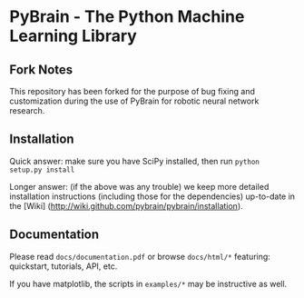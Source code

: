 PyBrain - The Python Machine Learning Library
===============================================

Fork Notes
----------
This repository has been forked for the purpose of bug fixing and
customization during the use of PyBrain for robotic neural network
research.

Installation
------------
Quick answer: make sure you have SciPy installed, then run
```python setup.py install```
	
Longer answer: (if the above was any trouble) we keep more
detailed installation instructions (including those
for the dependencies) up-to-date in the [Wiki]
(http://wiki.github.com/pybrain/pybrain/installation).

Documentation
-------------
Please read ```docs/documentation.pdf``` or browse ```docs/html/*```
featuring: quickstart, tutorials, API, etc.

If you have matplotlib, the scripts in ```examples/*``` may be instructive
as well.
